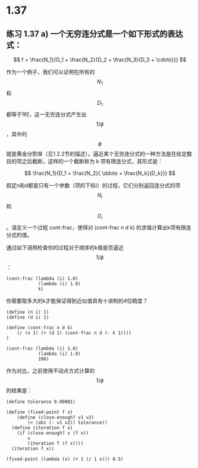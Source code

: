 # 1.37

## 练习 1.37 a) 一个无穷连分式是一个如下形式的表达式：

$$
    f = \frac{N_1}{D_1 + \frac{N_2}{D_2 + \frac{N_3}{D_3 + \cdots}}}
$$

作为一个例子，我们可以证明在所有的 $$N_1$$ 和 $$D_1$$ 都等于1时，这一无穷连分式产生出$$1/\phi$$，其中的$$\phi$$就是黄金分割率（见1.2.2节的描述）。逼近某个无穷连分式的一种方法是在给定数目的项之后截断，这样的一个截断称为 k 项有限连分式，其形式是：

$$
    \frac{N_1}{D_1 + \frac{N_2}{ \ddots + \frac{N_k}{D_k}}}
$$

假定n和d都是只有一个参数（项的下标i）的过程，它们分别返回连分式的项$$N_i$$和$$D_i$$。请定义一个过程 cont-frac，使得对 (cont-frac n d k) 的求值计算出k项有限连分式的值。

通过如下调用检查你的过程对于顺序的k值是否逼近$$1/\phi$$：

```eval-scheme
(cont-frac (lambda (i) 1.0)
            (lambda (i) 1.0)
            k)
```

你需要取多大的k才能保证得到近似值具有十进制的4位精度？

```eval-scheme
(define (n i) 1)
(define (d i) 1)

(define (cont-frac n d k)
    (/ (n 1) (+ (d 1) (cont-frac n d (- k 1))))
)

(cont-frac (lambda (i) 1.0)
            (lambda (i) 1.0)
            100)
```

作为对比，之前使用不动点方式计算的 $$ 1/\phi $$ 的结果是：

```eval-scheme
(define tolerance 0.00001)

(define (fixed-point f x)
    (define (close-enough? v1 v2)
        (< (abs (- v1 v2)) tolerance))
  (define (iteration f x)
    (if (close-enough? x (f x))
        x
        (iteration f (f x))))
  (iteration f x))

(fixed-point (lambda (x) (+ 1 (/ 1 x))) 0.5)
```